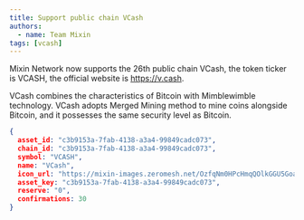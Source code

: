 ```yaml
---
title: Support public chain VCash
authors:  
  - name: Team Mixin
tags: [vcash]
---
```


Mixin Network now supports the 26th public chain VCash, the token ticker is VCASH, the official website is <https://v.cash>.

VCash combines the characteristics of Bitcoin with Mimblewimble technology. VCash adopts Merged Mining method to mine coins alongside Bitcoin, and it possesses the same security level as Bitcoin.

```json
{
  asset_id: "c3b9153a-7fab-4138-a3a4-99849cadc073",
  chain_id: "c3b9153a-7fab-4138-a3a4-99849cadc073",
  symbol: "VCASH",
  name: "VCash",
  icon_url: "https://mixin-images.zeromesh.net/OzfqNm0HPcHmqQOlkGGU5GoaAI3EznfbALmDBOZJdl2lDhlkNMVFDIC_CUsaeHEfyIeYT7A6vNLSR-MyqpnaBlY=s128";;,
  asset_key: "c3b9153a-7fab-4138-a3a4-99849cadc073",
  reserve: "0",
  confirmations: 30
}
```

